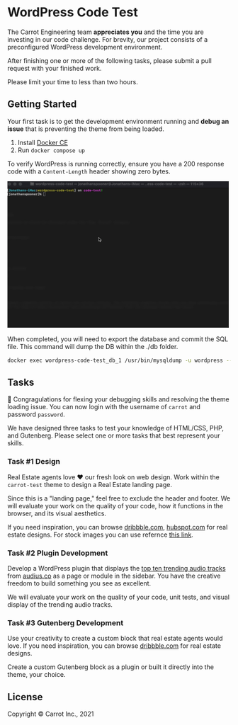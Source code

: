 # WordPress Code Test

The Carrot Engineering team **appreciates you** and the time you are investing in our code challenge. For brevity, our project consists of a preconfigured WordPress development environment.

After finishing one or more of the following tasks, please submit a pull request with your finished work.

Please limit your time to less than two hours.

## Getting Started

Your first task is to get the development environment running and **debug an issue** that is preventing the theme from being loaded.

1. Install [Docker CE](https://docs.docker.com/v17.09/docker-for-mac/install/)
2. Run `docker compose up`

To verify WordPress is running correctly, ensure you have a 200 response code with a `Content-Length` header showing zero bytes.

<img src="docs/getting-started.gif" width="500" />

When completed, you will need to export the database and commit the SQL file. This command will dump the DB within the ./db folder.

```bash
docker exec wordpress-code-test_db_1 /usr/bin/mysqldump -u wordpress --password=wordpress --no-tablespaces wordpress > ./db/wordpress_test_dump.sql
```

## Tasks

💪 Congragulations for flexing your debugging skills and resolving the theme loading issue. You can now login with the username of `carrot` and password `password`.

We have designed three tasks to test your knowledge of HTML/CSS, PHP, and Gutenberg. Please select one or more tasks that best represent your skills.

### Task #1 Design

Real Estate agents love ❤️ our fresh look on web design.
Work within the `carrot-test` theme to design a Real Estate landing page.

Since this is a "landing page," feel free to exclude the header and footer. We will evaluate your work on the quality of your code, how it functions in the browser, and its visual aesthetics.

If you need inspiration, you can browse [dribbble.com](https://dribbble.com/search/real%20estate), [hubspot.com](https://blog.hubspot.com/marketing/landing-page-examples-list) for real estate designs.
For stock images you can use refernce [this link](https://github.com/neutraltone/awesome-stock-resources).

### Task #2 Plugin Development

Develop a WordPress plugin that displays the [top ten trending audio tracks](https://audiusproject.github.io/api-docs/#trending-tracks) from [audius.co](https://audius.co) as a page or module in the sidebar. You have the creative freedom to build something you see as excellent.

We will evaluate your work on the quality of your code, unit tests, and visual display of the trending audio tracks.

### Task #3 Gutenberg Development

Use your creativity to create a custom block that real estate agents would love. If you need inspiration, you can browse [dribbble.com](https://dribbble.com/search/real%20estate) for real estate designs.

Create a custom Gutenberg block as a plugin or built it directly into the theme, your choice.

## License

Copyright © Carrot Inc., 2021
